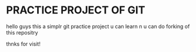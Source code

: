 # PRACTICE PROJECT OF GIT

hello guys this a simplr git practice project u can learn n u can do forking of this repositry


thnks for visit!